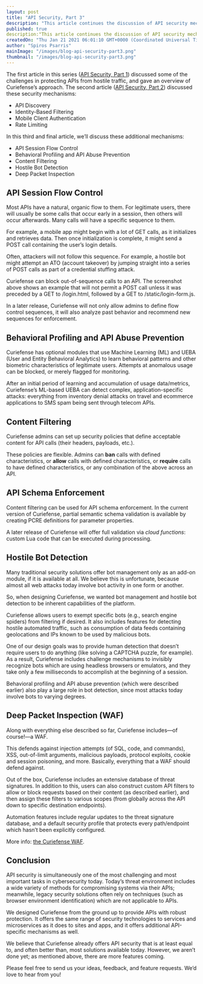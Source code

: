 ```yaml
---
layout: post
title: "API Security, Part 3"
description: "This article continues the discussion of API security mechanisms, including session flow control, behavioral profiling, content filtering, hostile bot detection, and deep packet inspection."
published: true
description:"This article continues the discussion of API security mechanisms, including session flow control, behavioral profiling, content filtering, hostile bot detection, and deep packet inspection."
createdOn: "Thu Jan 21 2021 06:01:10 GMT+0000 (Coordinated Universal Time)"
author: "Spiros Psarris"
mainImage: "/images/blog-api-security-part3.png"
thumbnail: "/images/blog-api-security-part3.png"
---
```


<p>
    The first article in this series (<a href="https://www.curiefense.io/post/api-security-part-1">API Security, Part 1</a>) discussed some of the challenges in protecting APIs from hostile traffic, and gave an overview of Curiefense’s
    approach. The second article (<a href="https://www.curiefense.io/post/api-security-part-2">API Security, Part 2</a>) discussed these security mechanisms:
</p>
<ul>
    <li>API Discovery</li>
    <li>Identity-Based Filtering</li>
    <li>Mobile Client Authentication</li>
    <li>Rate Limiting</li>
</ul>
<p>In this third and final article, we’ll discuss these additional mechanisms:</p>
<ul>
    <li>API Session Flow Control</li>
    <li>Behavioral Profiling and API Abuse Prevention</li>
    <li>Content Filtering</li>
    <li>Hostile Bot Detection</li>
    <li>Deep Packet Inspection<br /></li>
</ul>
<h2>API Session Flow Control</h2>
<p>Most APIs have a natural, organic flow to them. For legitimate users, there will usually be some calls that occur early in a session, then others will occur afterwards. Many calls will have a specific sequence to them.</p>
<p>For example, a mobile app might begin with a lot of GET calls, as it initializes and retrieves data. Then once initialization is complete, it might send a POST call containing the user’s login details.</p>
<p>Often, attackers will not follow this sequence. For example, a hostile bot might attempt an ATO (account takeover) by jumping straight into a series of POST calls as part of a credential stuffing attack.</p>
<p>Curiefense can block out-of-sequence calls to an API. The screenshot above shows an example that will not permit a POST call unless it was preceded by a GET to /login.html, followed by a GET to /static/login-form.js.</p>
<p>In a later release, Curiefense will not only allow admins to define flow control sequences, it will also analyze past behavior and recommend new sequences for enforcement.</p>
<h2>Behavioral Profiling and API Abuse Prevention</h2>
<p>
    Curiefense has optional modules that use Machine Learning (ML) and UEBA (User and Entity Behavioral Analytics) to learn behavioral patterns and other biometric characteristics of legitimate users. Attempts at anomalous usage can be
    blocked, or merely flagged for monitoring.&nbsp;
</p>
<p>
    After an initial period of learning and accumulation of usage data/metrics, Curiefense’s ML-based UEBA can detect complex, application-specific attacks: everything from inventory denial attacks on travel and ecommerce applications to
    SMS spam being sent through telecom APIs.<br />
</p>
<h2>Content Filtering</h2>
<p>Curiefense admins can set up security policies that define acceptable content for API calls (their headers, payloads, etc.).</p>
<p>
    These policies are flexible. Admins can <strong>ban</strong> calls with defined characteristics, or <strong>allow</strong> calls with defined characteristics, or <strong>require</strong> calls to have defined characteristics, or any
    combination of the above across an API.
</p>
<h2>API Schema Enforcement</h2>
<p>Content filtering can be used for API schema enforcement. In the current version of Curiefense, partial semantic schema validation is available by creating PCRE definitions for parameter properties.&nbsp;</p>
<p>A later release of Curiefense will offer full validation via <em>cloud functions</em>: custom Lua code that can be executed during processing.<br /></p>
<h2>Hostile Bot Detection</h2>
<p>Many traditional security solutions offer bot management only as an add-on module, if it is available at all. We believe this is unfortunate, because almost all web attacks today involve bot activity in one form or another.&nbsp;</p>
<p>So, when designing Curiefense, we wanted bot management and hostile bot detection to be inherent capabilities of the platform.</p>
<p>
    Curiefense allows users to exempt specific bots (e.g., search engine spiders) from filtering if desired. It also includes features for detecting hostile automated traffic, such as consumption of data feeds containing geolocations and
    IPs known to be used by malicious bots.&nbsp;
</p>
<p>
    One of our design goals was to provide human detection that doesn’t require users to do anything (like solving a CAPTCHA puzzle, for example). As a result, Curiefense includes challenge mechanisms to invisibly recognize bots which are
    using headless browsers or emulators, and they take only a few milliseconds to accomplish at the beginning of a session.&nbsp;
</p>
<p>Behavioral profiling and API abuse prevention (which were described earlier) also play a large role in bot detection, since most attacks today involve bots to varying degrees.&nbsp;<br /></p>
<h2>Deep Packet Inspection (WAF)</h2>
<p>Along with everything else described so far, Curiefense includes—of course!—a WAF.&nbsp;</p>
<p>This defends against injection attempts (of SQL, code, and commands), XSS, out-of-limit arguments, malicious payloads, protocol exploits, cookie and session poisoning, and more. Basically, everything that a WAF should defend against.</p>
<p>
    Out of the box, Curiefense includes an extensive database of threat signatures. In addition to this, users can also construct custom API filters to allow or block requests based on their content (as described earlier), and then assign
    these filters to various scopes (from globally across the API down to specific destination endpoints).&nbsp;
</p>
<p>Automation features include regular updates to the threat signature database, and a default security profile that protects every path/endpoint which hasn’t been explicitly configured.&nbsp;</p>
<p>More info: <a href="https://www.curiefense.io/post/the-curiefense-waf">the Curiefense WAF</a>.<br /></p>
<h2>Conclusion</h2>
<p>
    API security is simultaneously one of the most challenging and most important tasks in cybersecurity today. Today’s threat environment includes a wide variety of methods for compromising systems via their APIs; meanwhile, legacy
    security solutions often rely on techniques (such as browser environment identification) which are not applicable to APIs.
</p>
<p>
    We designed Curiefense from the ground up to provide APIs with robust protection. It offers the same range of security technologies to services and microservices as it does to sites and apps, and it offers additional API-specific
    mechanisms as well.&nbsp;
</p>
<p>We believe that Curiefense already offers API security that is at least equal to, and often better than, most solutions available today. However, we aren’t done yet; as mentioned above, there are more features coming.&nbsp;</p>
<p>Please feel free to send us your ideas, feedback, and feature requests. We’d love to hear from you!</p>
<p><br /></p>
